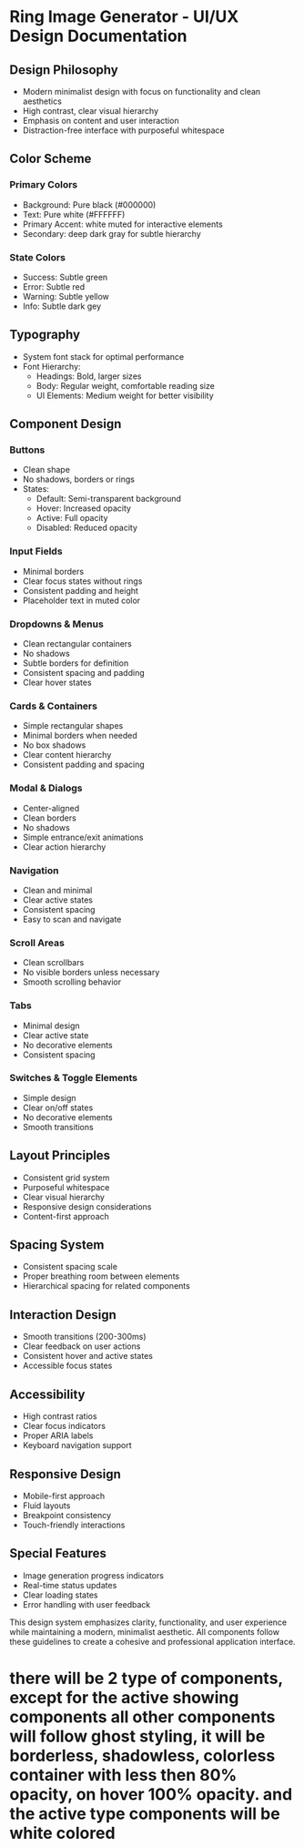 # Ring Image Generator - UI/UX Design Documentation

## Design Philosophy
- Modern minimalist design with focus on functionality and clean aesthetics
- High contrast, clear visual hierarchy
- Emphasis on content and user interaction
- Distraction-free interface with purposeful whitespace

## Color Scheme
### Primary Colors
- Background: Pure black (#000000)
- Text: Pure white (#FFFFFF)
- Primary Accent: white muted for interactive elements
- Secondary: deep dark gray for subtle hierarchy

### State Colors
- Success: Subtle green
- Error: Subtle red
- Warning: Subtle yellow
- Info: Subtle dark gey

## Typography
- System font stack for optimal performance
- Font Hierarchy:
  - Headings: Bold, larger sizes
  - Body: Regular weight, comfortable reading size
  - UI Elements: Medium weight for better visibility

## Component Design

### Buttons
- Clean shape
- No shadows, borders or rings
- States:
  - Default: Semi-transparent background
  - Hover: Increased opacity
  - Active: Full opacity
  - Disabled: Reduced opacity

### Input Fields
- Minimal borders
- Clear focus states without rings
- Consistent padding and height
- Placeholder text in muted color

### Dropdowns & Menus
- Clean rectangular containers
- No shadows
- Subtle borders for definition
- Consistent spacing and padding
- Clear hover states

### Cards & Containers
- Simple rectangular shapes
- Minimal borders when needed
- No box shadows
- Clear content hierarchy
- Consistent padding and spacing

### Modal & Dialogs
- Center-aligned
- Clean borders
- No shadows
- Simple entrance/exit animations
- Clear action hierarchy

### Navigation
- Clean and minimal
- Clear active states
- Consistent spacing
- Easy to scan and navigate

### Scroll Areas
- Clean scrollbars
- No visible borders unless necessary
- Smooth scrolling behavior

### Tabs
- Minimal design
- Clear active state
- No decorative elements
- Consistent spacing

### Switches & Toggle Elements
- Simple design
- Clear on/off states
- No decorative elements
- Smooth transitions

## Layout Principles
- Consistent grid system
- Purposeful whitespace
- Clear visual hierarchy
- Responsive design considerations
- Content-first approach

## Spacing System
- Consistent spacing scale
- Proper breathing room between elements
- Hierarchical spacing for related components

## Interaction Design
- Smooth transitions (200-300ms)
- Clear feedback on user actions
- Consistent hover and active states
- Accessible focus states

## Accessibility
- High contrast ratios
- Clear focus indicators
- Proper ARIA labels
- Keyboard navigation support

## Responsive Design
- Mobile-first approach
- Fluid layouts
- Breakpoint consistency
- Touch-friendly interactions

## Special Features
- Image generation progress indicators
- Real-time status updates
- Clear loading states
- Error handling with user feedback

This design system emphasizes clarity, functionality, and user experience while maintaining a modern, minimalist aesthetic. All components follow these guidelines to create a cohesive and professional application interface.

# there will be 2 type of components, except for the active showing components all other components will follow ghost styling, it will be borderless, shadowless, colorless container with less then 80% opacity, on hover 100% opacity. and the active type components will be white colored